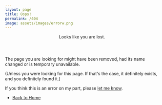 ```yaml
---
layout: page
title: Oops!
permalink: /404
image: assets/images/errorw.png
---
```

<!-- Banner -->
  <section id="banner">
    <div class="content">
      <header>
        <p>Looks like you are lost.</p>
      </header>
      <p>The page you are looking for might have been removed, had its name changed or is temporary unavailable.</p>
      <p>(Unless you were looking for this page. If that's the case, it definitely exists, and you definitely found it.)</p>
      <p>If you think this is an error on my part, please <a href="mailto:{{ site.email }}">let me know</a>.</p>
      <ul class="actions">
        <li><a href="{{ '' | absolute_url }}" class="button big special">Back to Home</a></li>
      </ul>
    </div>
  </section>